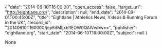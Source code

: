 {
  "date": "2014-06-10T16:00:00", 
  "open_access": false, 
  "target_url": "http://eightlane.org/", 
  "description": null, 
  "end_date": "2014-09-01T00:45:00Z", 
  "title": "Eightlane | Athletics News, Videos & Running Forum in the UK", 
  "record_id": "20140610T160000/jep6dMIjxbREOW0QAIVwbw==", 
  "publisher": "eightlane.org", 
  "start_date": "2014-06-10T16:00:00Z", 
  "subject": null
}

None